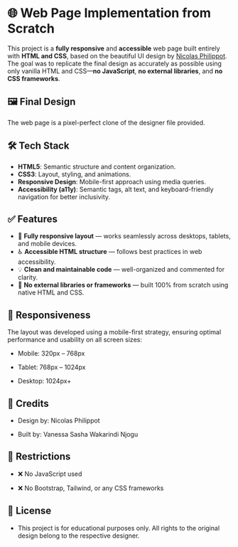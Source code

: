 # 🌐 Web Page Implementation from Scratch

This project is a **fully responsive** and **accessible** web page built entirely with **HTML and CSS**, based on the beautiful UI design by [Nicolas Philippot](https://www.behance.net/nicolasphilippot). The goal was to replicate the final design as accurately as possible using only vanilla HTML and CSS—**no JavaScript**, **no external libraries**, and **no CSS frameworks**.

## 🖼️ Final Design

The web page is a pixel-perfect clone of the designer file provided.

## 🛠️ Tech Stack

- **HTML5**: Semantic structure and content organization.
- **CSS3**: Layout, styling, and animations.
- **Responsive Design**: Mobile-first approach using media queries.
- **Accessibility (a11y)**: Semantic tags, alt text, and keyboard-friendly navigation for better inclusivity.

## ✅ Features

- 🎯 **Fully responsive layout** — works seamlessly across desktops, tablets, and mobile devices.
- ♿ **Accessible HTML structure** — follows best practices in web accessibility.
- 💡 **Clean and maintainable code** — well-organized and commented for clarity.
- 🧩 **No external libraries or frameworks** — built 100% from scratch using native HTML and CSS.


## 📱 Responsiveness
The layout was developed using a mobile-first strategy, ensuring optimal performance and usability on all screen sizes:

- Mobile: 320px – 768px

- Tablet: 768px – 1024px

- Desktop: 1024px+

## 🤝 Credits
- Design by: Nicolas Philippot

- Built by: Vanessa Sasha Wakarindi Njogu

## 🚫 Restrictions
- ❌ No JavaScript used

- ❌ No Bootstrap, Tailwind, or any CSS frameworks

## 📝 License

- This project is for educational purposes only. All rights to the original design belong to the respective designer.



